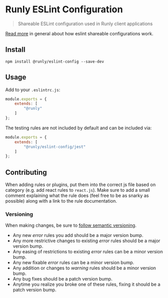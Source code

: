 # Runly ESLint Configuration

> Shareable ESLint configuration used in Runly client applications

[Read more](http://eslint.org/docs/developer-guide/shareable-configs) in general about how eslint shareable configurations work.

## Install

```
npm install @runly/eslint-config --save-dev
```

## Usage

Add to your `.eslintrc.js`:

```js
module.exports = {
	extends: [
		"@runly"
	]
};
```

The testing rules are not included by default and can be included via:

```js
module.exports = {
	extends: [
		"@runly/eslint-config/jest"
	]
};
```

## Contributing

When adding rules or plugins, put them into the correct js file based on category (e.g. add react rules to `react.js`). Make sure to add a small comment explaining what the rule does (feel free to be as snarky as possible) along with a link to the rule documentation.

### Versioning

When making changes, be sure to [follow semantic versioning](http://semver.org/).

* Any new _error_ rules you add should be a major version bump.
* Any more restrictive changes to existing _error_ rules should be a major version bump.
* Any easing of restrictions to existing _error_ rules can be a minor version bump.
* Any new fixable _error_ rules can be a minor version bump. 
* Any addition or changes to _warning_ rules should be a minor version bump.
* Any bug fixes should be a patch version bump.
* Anytime you realize you broke one of these rules, fixing it should be a patch version bump.
